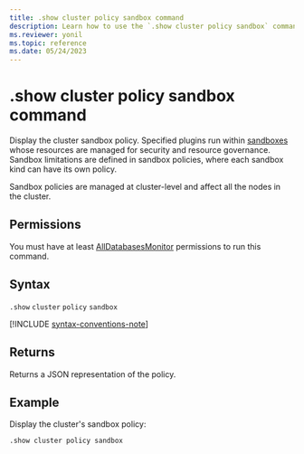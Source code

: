 ```yaml
---
title: .show cluster policy sandbox command
description: Learn how to use the `.show cluster policy sandbox` command to display the cluster's sandbox policy.
ms.reviewer: yonil
ms.topic: reference
ms.date: 05/24/2023
---
```

# .show cluster policy sandbox command

Display the cluster sandbox policy. Specified plugins run within [sandboxes](../concepts/sandboxes.md) whose resources are managed for security and resource governance. Sandbox limitations are defined in sandbox policies, where each sandbox kind can have its own policy.

Sandbox policies are managed at cluster-level and affect all the nodes in the cluster.

## Permissions

You must have at least [AllDatabasesMonitor](../access-control/role-based-access-control.md) permissions to run this command.

## Syntax

`.show` `cluster` `policy` `sandbox`

[!INCLUDE [syntax-conventions-note](../includes/syntax-conventions-note.md)]

## Returns

Returns a JSON representation of the policy.

## Example

Display the cluster's sandbox policy:

```kusto
.show cluster policy sandbox
```
